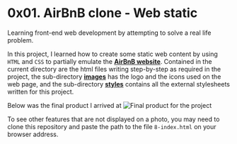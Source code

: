 # 0x01. AirBnB clone - Web static
Learning front-end web development by attempting to solve a real life problem.

In this project, I learned how to create some static web content by using `HTML` and `CSS` to partially emulate the [**AirBnB website**](https://www.airbnb.com). Contained in the current directory are the html files writing step-by-step as required in the project, the sub-directory [**images**](./images) has the logo and the icons used on the web page, and the sub-directory [**styles**](./styles) contains all the external stylesheets written for this project.

Below was the final product I arrived at
![Final product for the project](https://m.facebook.com/photo/?fbid=5681188748614220&set=a.335929466473535)

To see other features that are not displayed on a photo, you may need to clone this repository and paste the path to the file `8-index.html` on your browser address.
